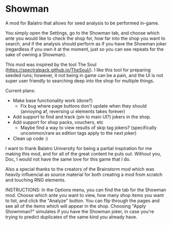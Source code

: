 # Showman
A mod for Balatro that allows for seed analysis to be performed in-game.

You simply open the Settings, go to the Showman tab, and choose which ante you would like to check the shop for, how far into the shop you want to search, and if the analysis should perform as if you have the Showman joker (regardless if you own it at the moment, just so you can see repeats for the sake of owning a Showman).

This mod was inspired by the tool The Soul (https://spectralpack.github.io/TheSoul/). I like this tool for preparing seeded runs; however, it not being in game can be a pain, and the UI is not super user friendly to searching deep into the shop for multiple things.

Current plans:

- Make base functionality work (done?)
  - Fix bug where page buttons don't update when they should (annoying af, reversing ui elements takes forever)
- Add support to find and track (pin to main UI?) jokers in the shop.
- Add support for shop packs, vouchers, etc
  - Maybe find a way to view results of skip tag jokers? (specifically uncommon/rare as edition tags apply to the next joker)
- Clean up code :)


I want to thank Balatro University for being a partial inspiration for me making this mod, and for all of the great content he puts out. Without you, Doc, I would not have the same love for this game that I do. 

Also a special thanks to the creators of the Brainstorm mod which was heavily influencial as source material for both creating a mod from scratch and touching RNG elements.



INSTRUCTIONS:
In the Options menu, you can find the tab for the Showman mod. 
Choose which ante you want to view, how many shop items you want to list, and click the "Analyze" button. You can flip through the pages and see all of the items which will appear in the shop.
Choosing "Apply Showmman?" simulates if you have the Showman joker, in case you're trying to predict duplicates of the same kind you already have. 
